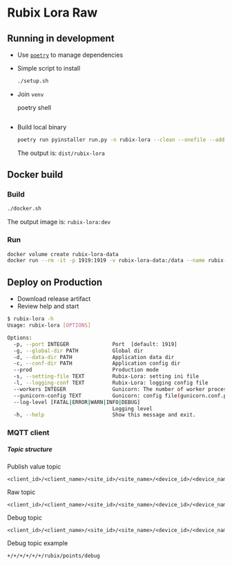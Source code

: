# Rubix Lora Raw

## Running in development

- Use [`poetry`](https://github.com/python-poetry/poetry) to manage dependencies
- Simple script to install

    ```bash
    ./setup.sh
    ```

- Join `venv`

    poetry shell
    ```

- Build local binary

    ```bash
    poetry run pyinstaller run.py -n rubix-lora --clean --onefile --add-data pyproject.toml:. --add-data config:config
    ```

  The output is: `dist/rubix-lora`

## Docker build

### Build

```bash
./docker.sh
```

The output image is: `rubix-lora:dev`

### Run

```bash
docker volume create rubix-lora-data
docker run --rm -it -p 1919:1919 -v rubix-lora-data:/data --name rubix-lora rubix-lora:dev
```

## Deploy on Production

- Download release artifact
- Review help and start

```bash
$ rubix-lora -h
Usage: rubix-lora [OPTIONS]

Options:
  -p, --port INTEGER              Port  [default: 1919]
  -g, --global-dir PATH           Global dir
  -d, --data-dir PATH             Application data dir
  -c, --conf-dir PATH             Application config dir
  --prod                          Production mode
  -s, --setting-file TEXT         Rubix-Lora: setting ini file
  -l, --logging-conf TEXT         Rubix-Lora: logging config file
  --workers INTEGER               Gunicorn: The number of worker processes for handling requests.
  --gunicorn-config TEXT          Gunicorn: config file(gunicorn.conf.py)
  --log-level [FATAL|ERROR|WARN|INFO|DEBUG]
                                  Logging level
  -h, --help                      Show this message and exit.
```

### MQTT client

##### Topic structure
Publish value topic

```
<client_id>/<client_name>/<site_id>/<site_name>/<device_id>/<device_name>/rubix/lora_raw/value/<device_id>/<device_name>
```

Raw topic
```
<client_id>/<client_name>/<site_id>/<site_name>/<device_id>/<device_name>/rubix/lora_raw/raw
```

Debug topic
```
<client_id>/<client_name>/<site_id>/<site_name>/<device_id>/<device_name>/rubix/lora_raw/debug
```

Debug topic example
```
+/+/+/+/+/+/rubix/points/debug
```
